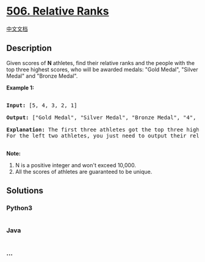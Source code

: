 # [506. Relative Ranks](https://leetcode.com/problems/relative-ranks)

[中文文档](/solution/0500-0599/0506.Relative%20Ranks/README.md)

## Description
<p>

Given scores of <b>N</b> athletes, find their relative ranks and the people with the top three highest scores, who will be awarded medals: "Gold Medal", "Silver Medal" and "Bronze Medal".</p>



<p><b>Example 1:</b><br />

<pre>

<b>Input:</b> [5, 4, 3, 2, 1]

<b>Output:</b> ["Gold Medal", "Silver Medal", "Bronze Medal", "4", "5"]

<b>Explanation:</b> The first three athletes got the top three highest scores, so they got "Gold Medal", "Silver Medal" and "Bronze Medal". <br/>For the left two athletes, you just need to output their relative ranks according to their scores.

</pre>

</p>



<p><b>Note:</b><br>

<ol>

<li>N is a positive integer and won't exceed 10,000.</li>

<li>All the scores of athletes are guaranteed to be unique.</li>

</ol>

</p>




## Solutions


<!-- tabs:start -->

### **Python3**

```python

```

### **Java**

```java

```

### **...**
```

```

<!-- tabs:end -->